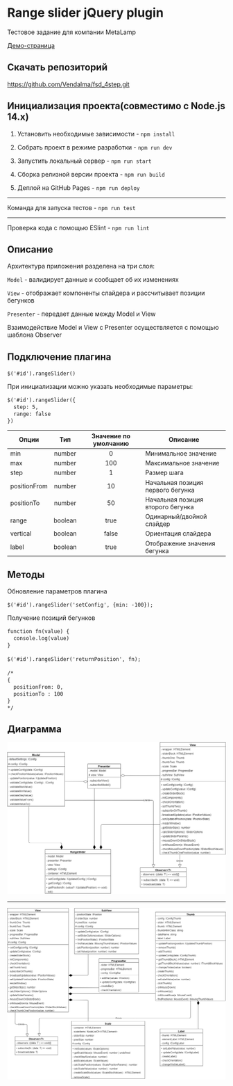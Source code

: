 # Range slider jQuery plugin

Тестовое задание для компании MetaLamp

[Демо-страница](https://vendalma.github.io/fsd_4step/)

## Скачать репозиторий

https://github.com/Vendalma/fsd_4step.git

## Инициализация проекта(совместимо с Node.js 14.x)

1. Установить необходимые зависимости - `npm install`

2. Собрать проект в режиме разработки - `npm run dev`

3. Запустить локальный сервер - `npm run start`

4. Сборка релизной версии проекта - `npm run build`

5. Деплой на GitHub Pages - `npm run deploy`

---

Команда для запуска тестов - `npm run test`

---

Проверка кода с помощью ESlint - `npm run lint`

## Описание

Архитектура приложения разделена на три слоя:

`Model` - валидирует данные и сообщает об их изменениях

`View` - отображает компоненты слайдера и рассчитывает позиции бегунков

`Presenter` - передает данные между Model и View

Взаимодействие Model и View c Presenter осуществляется с помощью шаблона Observer

## Подключение плагина

```
$('#id').rangeSlider()
```

При инициализации можно указать необходимые параметры:

```
$('#id').rangeSlider({
  step: 5,
  range: false
})
```

| Опции        |   Тип   | Значение по умолчанию | Описание                          |
| ------------ | :-----: | :-------------------: | --------------------------------- |
| min          | number  |           0           | Минимальное значение              |
| max          | number  |          100          | Максимальное значение             |
| step         | number  |           1           | Размер шага                       |
| positionFrom | number  |          10           | Начальная позиция первого бегунка |
| positionTo   | number  |          50           | Начальная позиция второго бегунка |
| range        | boolean |         true          | Одинарный/двойной слайдер         |
| vertical     | boolean |         false         | Ориентация слайдера               |
| label        | boolean |         true          | Отображение значения бегунка      |

## Методы

Обновление параметров плагина

```
$('#id').rangeSlider('setConfig', {min: -100});
```

Получение позиций бегунков

```
function fn(value) {
  console.log(value)
}

$('#id').rangeSlider('returnPosition', fn);

/*
{
  positionFrom: 0,
  positionTo : 100
}
*/
```

## Диаграмма

![alt text](uml/uml-1.jpg)

---

![alt text](uml/uml-2.jpg)
